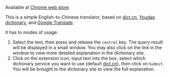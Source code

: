 Available at [Chrome web store](https://chrome.google.com/webstore/detail/english-chinese-dictionar/mhfedeapmfofjbbmgiangfhnadgloemk).

This is a simple English-to-Chinese translator, based on
[dict.cn](http://dict.cn), [Youdao dictionary](http://dict.youdao.com), and
[Google Translate](https://translate.google.com/).

It has to modes of usage:

1. Select the text, then press and release the `control` key.  The query result
   will be displayed in a small window.  You may also click on the link in the
   window to view more detailed explanation in the dictionary site.
1. Click on the extension icon, input text into the box, select which
   dictionary service you want to use (default [dict.cn](http://dict.cn)), then click on
   `Submit`.  You will be brought to the dictionary site to view the full
   explanation.

